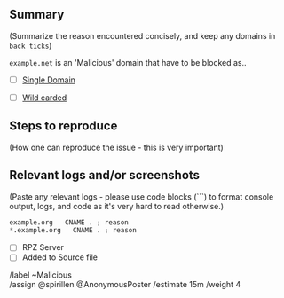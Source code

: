 ## Summary

(Summarize the reason encountered concisely, and keep any domains in 
`back ticks`)

`example.net` is an 'Malicious' domain that have to be blocked as..

- [ ] [Single Domain](source/malicious/domains.list)
- [ ] [Wild carded](source/malicious/wildcard.list)


## Steps to reproduce

(How one can reproduce the issue - this is very important)



## Relevant logs and/or screenshots

(Paste any relevant logs - please use code blocks (```) to format 
console output, logs, and code as it's very hard to read otherwise.)


```python
example.org   CNAME . ; reason
*.example.org   CNAME . ; reason
```

- [ ] RPZ Server
- [ ] Added to Source file

/label ~Malicious  
/assign @spirillen @AnonymousPoster
/estimate 15m
/weight 4
